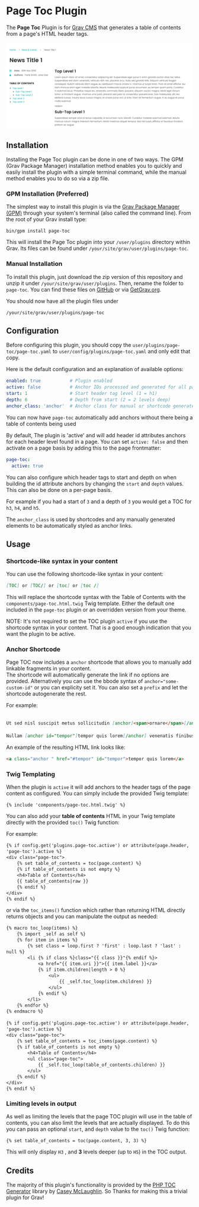 # Page Toc Plugin

The **Page Toc** Plugin is for [Grav CMS](http://github.com/getgrav/grav) that generates a table of contents from a page's HTML header tags.

![](assets/page-toc.png)

## Installation

Installing the Page Toc plugin can be done in one of two ways. The GPM (Grav Package Manager) installation method enables you to quickly and easily install the plugin with a simple terminal command, while the manual method enables you to do so via a zip file.

### GPM Installation (Preferred)

The simplest way to install this plugin is via the [Grav Package Manager (GPM)](http://learn.getgrav.org/advanced/grav-gpm) through your system's terminal (also called the command line).  From the root of your Grav install type:

    bin/gpm install page-toc

This will install the Page Toc plugin into your `/user/plugins` directory within Grav. Its files can be found under `/your/site/grav/user/plugins/page-toc`.

### Manual Installation

To install this plugin, just download the zip version of this repository and unzip it under `/your/site/grav/user/plugins`. Then, rename the folder to `page-toc`. You can find these files on [GitHub](https://github.com/team-grav/grav-plugin-page-toc) or via [GetGrav.org](http://getgrav.org/downloads/plugins#extras).

You should now have all the plugin files under

    /your/site/grav/user/plugins/page-toc
	
## Configuration

Before configuring this plugin, you should copy the `user/plugins/page-toc/page-toc.yaml` to `user/config/plugins/page-toc.yaml` and only edit that copy.

Here is the default configuration and an explanation of available options:

```yaml
enabled: true           # Plugin enabled
active: false           # Anchor IDs processed and generated for all pages
start: 1                # Start header tag level (1 = h1)
depth: 6                # Depth from start (2 = 2 levels deep)
anchor_class: 'anchor'  # Anchor class for manual or shortcode generated anchors
```

You can now have `page-toc` automatically add anchors without there being a table of contents being used


By default, The plugin is 'active' and will add header id attributes anchors for each header level found in a page.  You can set `active: false` and then activate on a page basis by adding this to the page frontmatter:

```yaml
page-toc:
  active: true
```

You can also configure which header tags to start and depth on when building the id attribute anchors by changing the `start` and `depth` values. This can also be done on a per-page basis.

For example if you had a start of `3` and a depth of `3` you would get a TOC for `h3`, `h4`, and `h5`.

The `anchor_class` is used by shortcodes and any manually generated elements to be automatically styled as anchor links.

## Usage

### Shortcode-like syntax in your content

You can use the following shortcode-like syntax in your content:

```md
[TOC] or [TOC/] or [toc] or [toc /]
```

This will replace the shortcode syntax with the Table of Contents with the `components/page-toc.html.twig` Twig template. Either the default one included in the `page-toc` plugin or an overridden version from your theme.

NOTE: It's not required to set the TOC plugin `active` if you use the shortcode syntax in your content.  That is a good enough indication that you want the plugin to be active.

### Anchor Shortcode

Page TOC now includes a `anchor` shortcode that allows you to manually add linkable fragments in your content.  
The shortcode will automatically generate the link if no options are provided. Alternatively you can use the bbode syntax of `anchor="some-custom-id"` or you can explicity set it.  You can also set a `prefix` and let the shortcode autogenerate the rest.

For example:

```markdown

Ut sed nisl suscipit metus sollicitudin [anchor]<span>ornare</span>[/anchor] nec vitae nulla. In pretium massa ex, in [anchor="vulputate"]vulputate tellus[/anchor] accumsan vel. 

Nullam [anchor id="tempor"]tempor quis lorem[/anchor] venenatis finibus. Curabitur dapibus nulla sed tristique pretium. Nullam tempor quis [anchor prefix="sec2.2-"]lorem venenatis finibus[/anchor].
```

An example of the resulting HTML link looks like:

```html
<a class="anchor " href="#tempor" id="tempor">tempor quis lorem</a>
```
 
### Twig Templating

When the plugin is `active` it will add anchors to the header tags of the page content as configured. You can simply include the provided Twig template:

```twig
{% include 'components/page-toc.html.twig' %}
```

You can also add your **table of contents** HTML in your Twig template directly with the provided `toc()` Twig function:

For example:

```twig
{% if config.get('plugins.page-toc.active') or attribute(page.header, 'page-toc').active %}
<div class="page-toc">
    {% set table_of_contents = toc(page.content) %}
    {% if table_of_contents is not empty %}
    <h4>Table of Contents</h4>
    {{ table_of_contents|raw }}
    {% endif %}
</div>
{% endif %}
```

or via the `toc_items()` function which rather than returning HTML directly returns objects and you can manipulate the output as needed:

```twig
{% macro toc_loop(items) %}
    {% import _self as self %}
    {% for item in items %}
        {% set class = loop.first ? 'first' : loop.last ? 'last' : null %}
        <li {% if class %}class="{{ class }}"{% endif %}>
            <a href="{{ item.uri }}">{{ item.label }}</a>
            {% if item.children|length > 0 %}
                <ul>
                    {{ _self.toc_loop(item.children) }}
                </ul>
            {% endif %}
        </li>
    {% endfor %}
{% endmacro %}

{% if config.get('plugins.page-toc.active') or attribute(page.header, 'page-toc').active %}
<div class="page-toc">
    {% set table_of_contents = toc_items(page.content) %}
    {% if table_of_contents is not empty %}
        <h4>Table of Contents</h4>
        <ul class="page-toc">
            {{ _self.toc_loop(table_of_contents.children) }}
        </ul>
    {% endif %}
</div>
{% endif %}
```

### Limiting levels in output

As well as limiting the levels that the page TOC plugin will use in the table of contents, you can also limit the levels that are actually displayed. To do this you can pass an optional `start`, and `depth` value to the `toc()` Twig function:

```twig
{% set table_of_contents = toc(page.content, 3, 3) %}
```

This will only display `H3` , and **3** levels deeper (up to `H5`) in the TOC output.

## Credits

The majority of this plugin's functionality is provided by the [PHP TOC Generator](https://github.com/caseyamcl/toc) library by [Casey McLaughlin](https://github.com/caseyamcl). So Thanks for making this a trivial plugin for Grav!


